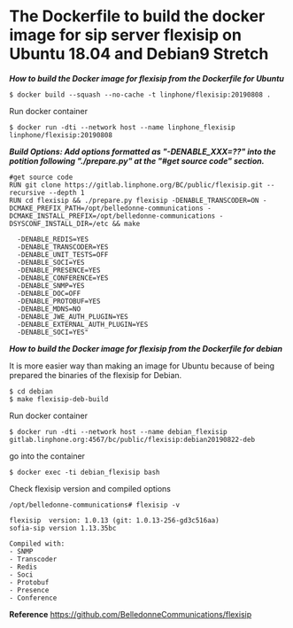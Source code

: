 # The Dockerfile to build the docker image for sip server flexisip on Ubuntu 18.04 and Debian9 Stretch

***How to build the Docker image for flexisip from the Dockerfile for Ubuntu***

```
$ docker build --squash --no-cache -t linphone/flexisip:20190808 .
```

Run docker container
```
$ docker run -dti --network host --name linphone_flexisip linphone/flexisip:20190808
```

***Build Options: Add options formatted as "-DENABLE_XXX=??" into the potition following "./prepare.py" at the "#get source code" section.***
```
#get source code
RUN git clone https://gitlab.linphone.org/BC/public/flexisip.git --recursive --depth 1
RUN cd flexisip && ./prepare.py flexisip -DENABLE_TRANSCODER=ON -DCMAKE_PREFIX_PATH=/opt/belledonne-communications -DCMAKE_INSTALL_PREFIX=/opt/belledonne-communications -DSYSCONF_INSTALL_DIR=/etc && make
```
```
  -DENABLE_REDIS=YES 
  -DENABLE_TRANSCODER=YES 
  -DENABLE_UNIT_TESTS=OFF 
  -DENABLE_SOCI=YES 
  -DENABLE_PRESENCE=YES 
  -DENABLE_CONFERENCE=YES 
  -DENABLE_SNMP=YES 
  -DENABLE_DOC=OFF 
  -DENABLE_PROTOBUF=YES 
  -DENABLE_MDNS=NO 
  -DENABLE_JWE_AUTH_PLUGIN=YES 
  -DENABLE_EXTERNAL_AUTH_PLUGIN=YES 
  -DENABLE_SOCI=YES"
```

***How to build the Docker image for flexisip from the Dockerfile for debian***

It is more easier way than making an image for Ubuntu because of being prepared the binaries of the flexisip for Debian.
```
$ cd debian
$ make flexisip-deb-build
``` 

Run docker container
```
$ docker run -dti --network host --name debian_flexisip gitlab.linphone.org:4567/bc/public/flexisip:debian20190822-deb 
```

go into the container
```
$ docker exec -ti debian_flexisip bash
```

Check flexisip version and compiled options
``` 
/opt/belledonne-communications# flexisip -v

flexisip  version: 1.0.13 (git: 1.0.13-256-gd3c516aa)
sofia-sip version 1.13.35bc

Compiled with:
- SNMP
- Transcoder
- Redis
- Soci
- Protobuf
- Presence
- Conference

```

**Reference**
https://github.com/BelledonneCommunications/flexisip
